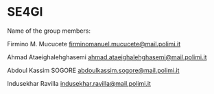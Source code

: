 # SE4GI
Name of the group members:


Firmino M. Mucucete
firminomanuel.mucucete@mail.polimi.it 

Ahmad Ataeighalehghasemi
ahmad.ataeighalehghasemi@mail.polimi.it 

Abdoul Kassim SOGORE
abdoulkassim.sogore@mail.polimi.it 

Indusekhar Ravilla
indusekhar.ravilla@mail.polimi.it 
